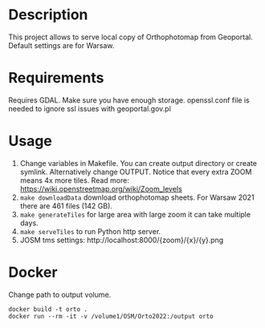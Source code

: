 # Description
This project allows to serve local copy of Orthophotomap from Geoportal.
Default settings are for Warsaw.

# Requirements
Requires GDAL.
Make sure you have enough storage.
openssl.conf file is needed to ignore ssl issues with geoportal.gov.pl

# Usage
1. Change variables in Makefile. You can create output directory or create symlink. Alternatively change OUTPUT. Notice that every extra ZOOM means 4x more tiles. Read more: https://wiki.openstreetmap.org/wiki/Zoom_levels
2. `make downloadData` download orthophotomap sheets. For Warsaw 2021 there are 461 files (142 GB).
3. `make generateTiles` for large area with large zoom it can take multiple days.
4. `make serveTiles` to run Python http server.
5. JOSM tms settings: http://localhost:8000/{zoom}/{x}/{y}.png

# Docker
Change path to output volume.
```
docker build -t orto .
docker run --rm -it -v /volume1/OSM/Orto2022:/output orto
```
